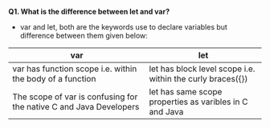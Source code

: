 **Q1. What is the difference between let and var?**
- var and let, both are the keywords use to declare variables but difference between them given below:

var                                                                |let
------------------------------------------------------------------ | --------------------------------------------------------------
var has function scope i.e. within the body of a function          |let has block level scope i.e. within the curly braces({})
The scope of var is confusing for the native C and Java Developers |let has same scope properties as varibles in C and Java

